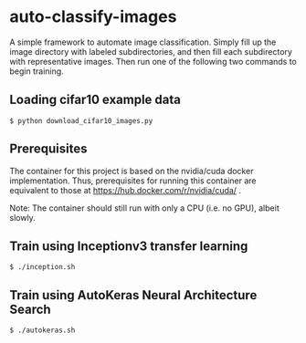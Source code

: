 # auto-classify-images

A simple framework to automate image classification.  Simply fill up the image directory with labeled subdirectories, and then fill each subdirectory with representative images.  Then run one of the following two commands to begin training.

## Loading cifar10 example data

<code>$ python download_cifar10_images.py</code>

## Prerequisites
The container for this project is based on the nvidia/cuda docker implementation.  Thus, prerequisites for running this container are equivalent to those at https://hub.docker.com/r/nvidia/cuda/ .

Note: The container should still run with only a CPU (i.e. no GPU), albeit slowly.

## Train using Inceptionv3 transfer learning
<code>$ ./inception.sh</code>

## Train using AutoKeras Neural Architecture Search
<code>$ ./autokeras.sh</code>
